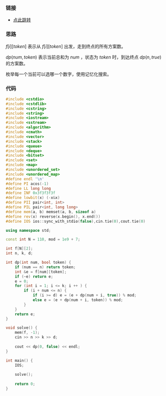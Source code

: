 ### 链接

- [点此跳转](https://vjudge.net/problem/CodeForces-431C)



### 思路

$f[i][token]$ 表示从 $f[i][token]$ 出发，走到终点的所有方案数。

$dp(num,token)$ 表示当前总和为 $num$ ，状态为 $token$ 时，到达终点 $dp(n,true)$ 的方案数。

枚举每一个当前可以选哪一个数字，使用记忆化搜索。



### 代码

```cpp
#include <cstdio>
#include <cstdlib>
#include <cstring>
#include <string>
#include <iostream>
#include <sstream>
#include <algorithm>
#include <cmath>
#include <vector>
#include <stack>
#include <queue>
#include <deque>
#include <bitset>
#include <set>
#include <map>
#include <unordered_set>
#include <unordered_map>
#define endl '\n'
#define PI acos(-1)
#define LL long long
#define INF 0x3f3f3f3f
#define lowbit(x) (-x&x)
#define PII pair<int, int>
#define PIL pair<int, long long>
#define mem(a, b) memset(a, b, sizeof a)
#define rev(x) reverse(x.begin(), x.end())
#define IOS ios::sync_with_stdio(false),cin.tie(0),cout.tie(0)

using namespace std;

const int N = 110, mod = 1e9 + 7;

int f[N][2];
int n, k, d;

int dp(int num, bool token) {
	if (num == n) return token;
	int &e = f[num][token];
	if (~e) return e;
	e = 0;
	for (int i = 1; i <= k; i ++ ) {
		if (i + num <= n) {
			if (i >= d) e = (e + dp(num + i, true)) % mod;
			else e = (e + dp(num + i, token)) % mod;
		}
	}
	return e;
}

void solve() {
	mem(f, -1);
	cin >> n >> k >> d;
	
	cout << dp(0, false) << endl;
}

int main() {
	IOS;
	
	solve();
	
	return 0;
}

```

